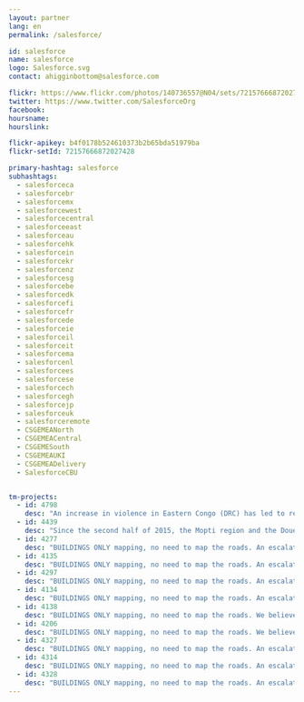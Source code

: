 ```yaml
---
layout: partner
lang: en
permalink: /salesforce/

id: salesforce
name: salesforce
logo: Salesforce.svg
contact: ahigginbottom@salesforce.com

flickr: https://www.flickr.com/photos/140736557@N04/sets/72157666872027428
twitter: https://www.twitter.com/SalesforceOrg
facebook:
hoursname:
hourslink:

flickr-apikey: b4f0178b524610373b2b65bda51979ba
flickr-setId: 72157666872027428

primary-hashtag: salesforce
subhashtags:
  - salesforceca
  - salesforcebr
  - salesforcemx
  - salesforcewest
  - salesforcecentral
  - salesforceeast
  - salesforceau
  - salesforcehk
  - salesforcein
  - salesforcekr
  - salesforcenz
  - salesforcesg
  - salesforcebe
  - salesforcedk
  - salesforcefi
  - salesforcefr
  - salesforcede
  - salesforceie
  - salesforceil
  - salesforceit
  - salesforcema
  - salesforcenl
  - salesforcees
  - salesforcese
  - salesforcech
  - salesforcegh
  - salesforcejp
  - salesforceuk
  - salesforceremote
  - CSGEMEANorth
  - CSGEMEACentral
  - CSGEMESouth
  - CSGEMEAUKI
  - CSGEMEADelivery
  - SalesforceCBU


tm-projects:
  - id: 4798
    desc: "An increase in violence in Eastern Congo (DRC) has led to repeated incidents of sudden exodus of the local population. The total number of new arrivals since 1st January 2018 is 48,105. Relief organisations are struggling to accommodate these large numbers of traumatised people and there have been cases of cholera among the displaced. In a rapidly developing situation such as this, it is vital that accurate and up-to-date mapping information is available to allow UNHCR and partners to respond to needs effectively and efficiently. The maps that you create in this task will enable sanitation and hygiene facilities - including latrines and hand washing points - to be effectively provisioned."
  - id: 4439
    desc: "Since the second half of 2015, the Mopti region and the Douentza area have begun to experience a fairly significant disruption of security by armed groups. The situation and conflict dynamics in the area have already seriously affected the health and humanitarian situation in and around Douentza. The conflict is expected to continue and strengthen, the health system continues to deteriorate and access for aid workers becomes more complicated. The malaria season and annual hunger gap (a period when there is little or no fresh produce available) begins in June. All these coupled factors make the population situation very precarious. Up-to-date maps are essential to know where the population is living, to better plan our resources to reach populations in danger more quickly and to manage the safety of our teams working in the Douentza area in Mali."
  - id: 4277
    desc: "BUILDINGS ONLY mapping, no need to map the roads. An escalation of in security in DRC has led to over 2043 new refugee have entered Uganda between the dates of 3rd and 5th March. This has brought the total number of new arrivals to since 1st January 2018 to 48,105 In a rapidly developing situation such as this, it is vital that accurate and up-to-date mapping information is available to allow UNHCR and partners to respond to needs more effectively and efficiently. The maps that you create in this task will enable sanitation facilities - including latrines, hand washing points and hygiene promotion activities - to be effectively provisioned for the people living there."
  - id: 4135
    desc: "BUILDINGS ONLY mapping, no need to map the roads. An escalation of in security in DRC has led to over 2043 new refugee have entered Uganda between the dates of 3rd and 5th March. This has brought the total number of new arrivals to since 1st January 2018 to 48,105 In a rapidly developing situation such as this, it is vital that accurate and up-to-date mapping information is available to allow UNHCR and partners to respond to needs more effectively and efficiently. The maps that you create in this task will enable sanitation facilities - including latrines, hand washing points and hygiene promotion activities - to be effectively provisioned for the people living there."    
  - id: 4297
    desc: "BUILDINGS ONLY mapping, no need to map the roads. An escalation of in security in DRC has led to over 2043 new refugee have entered Uganda between the dates of 3rd and 5th March. This has brought the total number of new arrivals to since 1st January 2018 to 48,105 In a rapidly developing situation such as this, it is vital that accurate and up-to-date mapping information is available to allow UNHCR and partners to respond to needs more effectively and efficiently. The maps that you create in this task will enable sanitation facilities - including latrines, hand washing points and hygiene promotion activities - to be effectively provisioned for the people living there."
  - id: 4134
    desc: "BUILDINGS ONLY mapping, no need to map the roads. An escalation of in security in DRC has led to over 2043 new refugee have entered Uganda between the dates of 3rd and 5th March. This has brought the total number of new arrivals to since 1st January 2018 to 48,105 In a rapidly developing situation such as this, it is vital that accurate and up-to-date mapping information is available to allow UNHCR and partners to respond to needs more effectively and efficiently. The maps that you create in this task will enable sanitation facilities - including latrines, hand washing points and hygiene promotion activities - to be effectively provisioned for the people living there."       
  - id: 4138
    desc: "BUILDINGS ONLY mapping, no need to map the roads. We believe in the need to be prepared for the recovery and response of any natural disasters and unpredictable socio-structural changes that may have negative consequences. Earthquakes and then floods are the main disasters that take place in Turkey. We believe it is important to start working from now on mapping and updating the maps continuously. As of 2016, Zeytinburnu has a population of 287897, inhabiting 13 Mahalles (neighbourhoods), and the population density is 24,838 per km2. The area of Zeytinburnu district is 11,31 KM2. It is estimated that there were around 25,000 registered Syrian refugees in the district, according to research was conducted by Migration Policy Workshop (MAGA) operating within Marmara Municipalities Union’s Center for Urban Policies."
  - id: 4206
    desc: "BUILDINGS ONLY mapping, no need to map the roads. We believe in the need to be prepared for the recovery and response to any natural disasters and unpredictable socio-structural changes that may have negative consequences. Earthquakes and then floods are the main disasters that take place in Turkey. We believe it is important to start working from now on mapping and updating the maps continuously. As of 2016, Bagcilar has a population of 751510, inhabiting 22 Mahalles (neighbourhoods), and the population density is 34,409 per km2. The area of Bagcilar district is 21,84 KM2. It is estimated that there were around 37,643 registered Syrian refugees in the district, according to research was conducted by Migration Policy Workshop (MAGA) operating within Marmara Municipalities Union’s Center for Urban Policies"
  - id: 4327   
    desc: "BUILDINGS ONLY mapping, no need to map the roads. An escalation of violence in South Sudan since July 2016 has lead to a large population movement into the north of neighboring Uganda. An estimated rate of between 2,000 and 3,000 displaced persons cross the border into Uganda each day. In a rapidly developing situation such as this, it is vital that accurate and up-to-date mapping information is available to allow the UNHCR and partners to respond to needs more effectively and efficiently. Special thank you to Salesforce for supporting Uganda Non-Camp Refugee Data projects!"    
  - id: 4314
    desc: "BUILDINGS ONLY mapping, no need to map the roads. An escalation of in security in DRC has led to over 2043 new refugee have entered Uganda between the dates of 3rd and 5th March. This has brought the total number of new arrivals to since 1st January 2018 to 48,105 In a rapidly developing situation such as this, it is vital that accurate and up-to-date mapping information is available to allow UNHCR and partners to respond to needs more effectively and efficiently. The maps that you create in this task will enable sanitation facilities - including latrines, hand washing points and hygiene promotion activities - to be effectively provisioned for the people living there."
  - id: 4328   
    desc: "BUILDINGS ONLY mapping, no need to map the roads. An escalation of violence in South Sudan since July 2016 has lead to a large population movement into the north of neighboring Uganda. An estimated rate of between 2,000 and 3,000 displaced persons cross the border into Uganda each day. In a rapidly developing situation such as this, it is vital that accurate and up-to-date mapping information is available to allow the UNHCR and partners to respond to needs more effectively and efficiently. Special thank you to Salesforce for supporting Uganda Non-Camp Refugee Data projects!"
---
```

